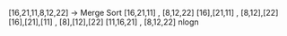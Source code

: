 [16,21,11,8,12,22] -> Merge Sort
[16,21,11] , [8,12,22]
[16],[21,11] , [8,12],[22]
[16],[21],[11] , [8],[12],[22]
[11,16,21] , [8,12,22]
nlogn 

